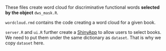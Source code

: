 These files create word cloud for discriminative functional words **selected by the object** `dws_mask.R`. 

`wordcloud.rmd` contains the code creating a word cloud for a given book.

`server.R` and `ui.R` further create a [ShinyApp](https://kirin.shinyapps.io/wordcloud/) to allow users to select books. We need to put them under the same dictionary as `dataset`. That is why we copy `dataset` here.
